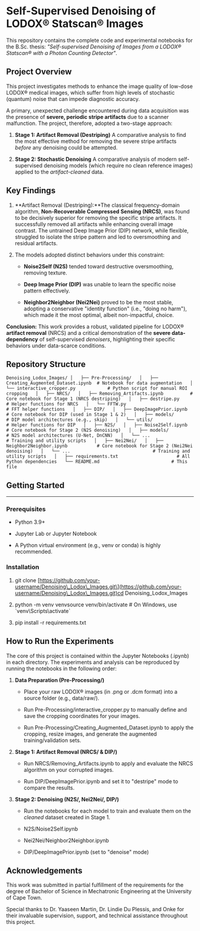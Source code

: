 Self-Supervised Denoising of LODOX® Statscan® Images
====================================================

This repository contains the complete code and experimental notebooks for the B.Sc. thesis: _"Self-supervised Denoising of Images from a LODOX® Statscan® with a Photon Counting Detector"_.

Project Overview
----------------

This project investigates methods to enhance the image quality of low-dose LODOX® medical images, which suffer from high levels of stochastic (quantum) noise that can impede diagnostic accuracy.

A primary, unexpected challenge encountered during data acquisition was the presence of **severe, periodic stripe artifacts** due to a scanner malfunction. The project, therefore, adopted a two-stage approach:

1.  **Stage 1: Artifact Removal (Destriping)** A comparative analysis to find the most effective method for removing the severe stripe artifacts _before_ any denoising could be attempted.
    
2.  **Stage 2: Stochastic Denoising** A comparative analysis of modern self-supervised denoising models (which require no clean reference images) applied to the _artifact-cleaned_ data.
    

Key Findings
------------

1.  **Artifact Removal (Destriping):**The classical frequency-domain algorithm, **Non-Recoverable Compressed Sensing (NRCS)**, was found to be decisively superior for removing the specific stripe artifacts. It successfully removed all artifacts while enhancing overall image contrast. The untrained Deep Image Prior (DIP) network, while flexible, struggled to isolate the stripe pattern and led to oversmoothing and residual artifacts.
    
2.  The models adopted distinct behaviors under this constraint:
    
    *   **Noise2Self (N2S)** tended toward destructive oversmoothing, removing texture.
        
    *   **Deep Image Prior (DIP)** was unable to learn the specific noise pattern effectively.
        
    *   **Neighbor2Neighbor (Nei2Nei)** proved to be the most stable, adopting a conservative "identity function" (i.e., "doing no harm"), which made it the most optimal, albeit non-impactful, choice.
        

**Conclusion:** This work provides a robust, validated pipeline for LODOX® **artifact removal** (NRCS) and a critical demonstration of the **severe data-dependency** of self-supervised _denoisers_, highlighting their specific behaviors under data-scarce conditions.

Repository Structure
--------------------

`Denoising_Lodox_Images/
│  
├── Pre-Processing/  
│   ├── Creating_Augmented_Dataset.ipynb  # Notebook for data augmentation  
│   └── interactive_cropper.py            # Python script for manual ROI cropping  
│  
├── NRCS/  
│   ├── Removing_Artifacts.ipynb          # Core notebook for Stage 1 (NRCS destriping)  
│   ├── destripe.py                     # Helper functions for NRCS  
│   └── FFTW.py                         # FFT helper functions  
│  
├── DIP/  
│   ├── DeepImagePrior.ipynb              # Core notebook for DIP (used in Stage 1 & 2)  
│   ├── models/                           # DIP model architectures (e.g., skip)  
│   └── utils/                            # Helper functions for DIP  
│  
├── N2S/  
│   ├── Noise2Self.ipynb                  # Core notebook for Stage 2 (N2S denoising)  
│   ├── models/                           # N2S model architectures (U-Net, DnCNN)  
│   └── ...                               # Training and utility scripts  
│  
├── Nei2Nei/  
│   ├── Neighbor2Neighbor.ipynb           # Core notebook for Stage 2 (Nei2Nei denoising)  
│   └── ...                               # Training and utility scripts  
│  
├── requirements.txt                      # All Python dependencies  
└── README.md                           # This file`  

## Getting Started
---------------

### Prerequisites

*   Python 3.9+
    
*   Jupyter Lab or Jupyter Notebook
    
*   A Python virtual environment (e.g., venv or conda) is highly recommended.
    

### Installation

1.  git clone \[https://github.com/your-username/Denoising\_Lodox\_Images.git\](https://github.com/your-username/Denoising\_Lodox\_Images.git)cd Denoising\_Lodox\_Images
    
2.  python -m venv venvsource venv/bin/activate # On Windows, use \`venv\\Scripts\\activate\`
    
3.  pip install -r requirements.txt
    

How to Run the Experiments
--------------------------

The core of this project is contained within the Jupyter Notebooks (.ipynb) in each directory. The experiments and analysis can be reproduced by running the notebooks in the following order:

1.  **Data Preparation (Pre-Processing/)**
    
    *   Place your raw LODOX® images (in .png or .dcm format) into a source folder (e.g., data/raw/).
        
    *   Run Pre-Processing/interactive\_cropper.py to manually define and save the cropping coordinates for your images.
        
    *   Run Pre-Processing/Creating\_Augmented\_Dataset.ipynb to apply the cropping, resize images, and generate the augmented training/validation sets.
        
2.  **Stage 1: Artifact Removal (NRCS/ & DIP/)**
    
    *   Run NRCS/Removing\_Artifacts.ipynb to apply and evaluate the NRCS algorithm on your corrupted images.
        
    *   Run DIP/DeepImagePrior.ipynb and set it to "destripe" mode to compare the results.
        
3.  **Stage 2: Denoising (N2S/, Nei2Nei/, DIP/)**
    
    *   Run the notebooks for each model to train and evaluate them on the _cleaned_ dataset created in Stage 1.
        
    *   N2S/Noise2Self.ipynb
        
    *   Nei2Nei/Neighbor2Neighbor.ipynb
        
    *   DIP/DeepImagePrior.ipynb (set to "denoise" mode)
        

Acknowledgements
----------------

This work was submitted in partial fulfillment of the requirements for the degree of Bachelor of Science in Mechatronic Engineering at the University of Cape Town.

Special thanks to Dr. Yaaseen Martin, Dr. Lindie Du Plessis, and Onke for their invaluable supervision, support, and technical assistance throughout this project.